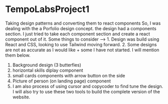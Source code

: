 # TempoLabsProject1
Taking design patterns and converting them to react components
So, I was dealing with the a Porfolio design concept. the design had a components section. I just tried to take each component section and create a react component out of it.
Some things to consider --> 1. Design was build using React and CSS, looking to use Tailwind moving forward. 2. Some designs are not as accurate as I would like + some I have not started. I will mention them below.
  1. Background design (3 butterfies)
  2. horizontal skills diplay component
  3. small cards components with arrow button on the side
  4. Picture of person (on landing page) component
5. I am also process of using cursor and copycoder to find tune the design. I will also try to use these two tools to build the complete version of the website.
